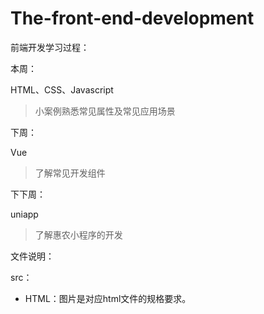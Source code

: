 # The-front-end-development
前端开发学习过程：

本周：

HTML、CSS、Javascript

> 小案例熟悉常见属性及常见应用场景

下周：

Vue

> 了解常见开发组件

下下周：

uniapp

> 了解惠农小程序的开发



文件说明：

src：

* HTML：图片是对应html文件的规格要求。 
